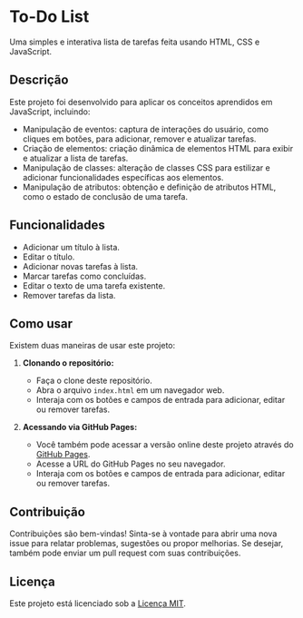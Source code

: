 # To-Do List

Uma simples e interativa lista de tarefas feita usando HTML, CSS e JavaScript.

## Descrição
Este projeto foi desenvolvido para aplicar os conceitos aprendidos em JavaScript, incluindo:

- Manipulação de eventos: captura de interações do usuário, como cliques em botões, para adicionar, remover e atualizar tarefas.
- Criação de elementos: criação dinâmica de elementos HTML para exibir e atualizar a lista de tarefas.
- Manipulação de classes: alteração de classes CSS para estilizar e adicionar funcionalidades específicas aos elementos.
- Manipulação de atributos: obtenção e definição de atributos HTML, como o estado de conclusão de uma tarefa.

## Funcionalidades
- Adicionar um título à lista.
- Editar o título.
- Adicionar novas tarefas à lista.
- Marcar tarefas como concluídas.
- Editar o texto de uma tarefa existente.
- Remover tarefas da lista.

## Como usar
Existem duas maneiras de usar este projeto:

1. **Clonando o repositório:**
   - Faça o clone deste repositório.
   - Abra o arquivo `index.html` em um navegador web.
   - Interaja com os botões e campos de entrada para adicionar, editar ou remover tarefas.

2. **Acessando via GitHub Pages:**
   - Você também pode acessar a versão online deste projeto através do [GitHub Pages](https://gabriel-fh.github.io/To-do-List/).
   - Acesse a URL do GitHub Pages no seu navegador.
   - Interaja com os botões e campos de entrada para adicionar, editar ou remover tarefas.

## Contribuição
Contribuições são bem-vindas! Sinta-se à vontade para abrir uma nova issue para relatar problemas, sugestões ou propor melhorias. Se desejar, também pode enviar um pull request com suas contribuições.

## Licença
Este projeto está licenciado sob a [Licença MIT](https://opensource.org/licenses/MIT).
